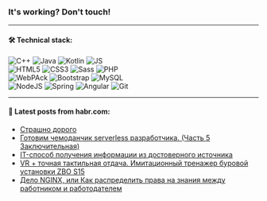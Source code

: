 ### It's working? Don't touch!

---

#### 🛠️ Technical stack:

![C++](https://img.shields.io/badge/C++-informational?logo=c%2B%2B&style=flat&logoColor=white&color=9C033A)
![Java](https://img.shields.io/badge/Java-informational?logo=java&style=flat&logoColor=white&color=007396)
![Kotlin](https://img.shields.io/badge/Kotlin-informational?logo=Kotlin&style=flat&logoColor=white&color=0095D5)
![JS](https://img.shields.io/badge/JS-informational?logo=javaScript&style=flat&logoColor=black&color=F7Df1E) <br>
![HTML5](https://img.shields.io/badge/HTML5-informational?logo=html5&style=flat&logoColor=white&color=E34F26)
![CSS3](https://img.shields.io/badge/CSS3-informational?logo=css3&style=flat&logoColor=white&color=157286)
![Sass](https://img.shields.io/badge/Saas-informational?logo=sass&style=flat&logoColor=white&color=hotpink)
![PHP](https://img.shields.io/badge/PHP-informational?logo=php&style=flat&logoColor=white&color=777BB4) <br>
![WebPAck](https://img.shields.io/badge/WebPack-informational?logo=webPack&style=flat&logoColor=white&color=FF6F00)
![Bootstrap](https://img.shields.io/badge/Bootstrap-informational?logo=Bootstrap&style=flat&logoColor=white&color=7952B3)
![MySQL](https://img.shields.io/badge/MySQL-informational?logo=MySQL&style=flat&logoColor=white&color=00f) <br>
![NodeJS](https://img.shields.io/badge/NodeJS-informational?logo=node.js&style=flat&logoColor=white&color=43853D)
![Spring](https://img.shields.io/badge/Spring-informational?logo=Spring&style=flat&logoColor=white&color=0A9EDC)
![Angular](https://img.shields.io/badge/Vue-informational?logo=vue.js&style=flat&logoColor=white&color=red)
![Git](https://img.shields.io/badge/Git-informational?logo=git&style=flat&logoColor=white&color=darkorange)

___

#### 💬 Latest posts from habr.com:

<!-- BLOG-POST-LIST:START -->
- [Страшно дорого](https://habr.com/ru/post/663694/?utm_source=habrahabr&utm_medium=rss&utm_campaign=663694)
- [Готовим чемоданчик serverless разработчика. &lpar;Часть 5 Заключительная&rpar;](https://habr.com/ru/post/663650/?utm_source=habrahabr&utm_medium=rss&utm_campaign=663650)
- [IT-способ получения информации из достоверного источника](https://habr.com/ru/post/663670/?utm_source=habrahabr&utm_medium=rss&utm_campaign=663670)
- [VR + точная тактильная отдача. Имитационный тренажер буровой установки ZBO S15](https://habr.com/ru/post/663664/?utm_source=habrahabr&utm_medium=rss&utm_campaign=663664)
- [Дело NGINX, или Как распределить права на знания между работником и работодателем](https://habr.com/ru/post/663036/?utm_source=habrahabr&utm_medium=rss&utm_campaign=663036)
<!-- BLOG-POST-LIST:END -->
